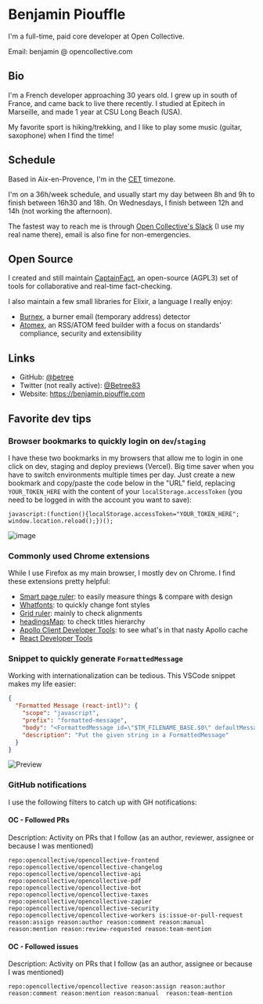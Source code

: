 Benjamin Piouffle
=================

I'm a full-time, paid core developer at Open Collective.

Email: benjamin @ opencollective.com

Bio
---

I'm a French developer approaching 30 years old. I grew up in south of France, and came back to live there recently.
I studied at Epitech in Marseille, and made 1 year at CSU Long Beach (USA).

My favorite sport is hiking/trekking, and I like to play some music (guitar, saxophone) when I find the time!

Schedule
--------

Based in Aix-en-Provence, I'm in the [CET](https://en.wikipedia.org/wiki/Central_European_Time) timezone.

I'm on a 36h/week schedule, and usually start my day between 8h and 9h to finish between 16h30 and 18h. On Wednesdays, I finish between 12h and 14h (not working the afternoon).

The fastest way to reach me is through [Open Collective's Slack](https://slack.opencollective.com/) (I use my real name there),
email is also fine for non-emergencies.

Open Source
-----------

I created and still maintain [CaptainFact](https://github.com/CaptainFact), an open-source (AGPL3) set of tools for collaborative and real-time fact-checking.

I also maintain a few small libraries for Elixir, a language I really enjoy:
- [Burnex](https://github.com/Betree/burnex), a burner email (temporary address) detector 
- [Atomex](https://github.com/Betree/atomex), an RSS/ATOM feed builder with a focus on standards' compliance, security and extensibility 

Links
-----

- GitHub: [@betree](https://github.com/betree)
- Twitter (not really active): [@Betree83](https://twitter.com/Betree83)
- Website: https://benjamin.piouffle.com

Favorite dev tips
-------------

### Browser bookmarks to quickly login on `dev`/`staging`

I have these two bookmarks in my browsers that allow me to login in one click on dev, staging and deploy previews (Vercel). Big time saver when you have to switch
environments multiple times per day. Just create a new bookmark and copy/paste the code below in the "URL" field, replacing `YOUR_TOKEN_HERE` with the content of your `localStorage.accessToken` (you need to be logged in with the account you want to save):

```es6
javascript:(function(){localStorage.accessToken="YOUR_TOKEN_HERE"; window.location.reload();})();
```

![image](https://user-images.githubusercontent.com/1556356/105514937-5ee7be00-5cd4-11eb-98dc-f9efba5ac5ba.png)

### Commonly used Chrome extensions

While I use Firefox as my main browser, I mostly dev on Chrome. I find these extensions pretty helpful:

- [Smart page ruler](https://chrome.google.com/webstore/detail/smart-page-ruler/nmibbjghlmdiafjolcphdggihcbcedmg): to easily measure things & compare with design
- [Whatfonts](https://chrome.google.com/webstore/detail/whatfont/jabopobgcpjmedljpbcaablpmlmfcogm): to quickly change font styles
- [Grid ruler](https://chrome.google.com/webstore/detail/grid-ruler/joadogiaiabhmggdifljlpkclnpfncmj): mainly to check alignments
- [headingsMap](https://chrome.google.com/webstore/detail/headingsmap/flbjommegcjonpdmenkdiocclhjacmbi): to check titles hierarchy
- [Apollo Client Developer Tools](https://chrome.google.com/webstore/detail/apollo-client-developer-t/jdkknkkbebbapilgoeccciglkfbmbnfm): to see what's in that nasty Apollo cache
- [React Developer Tools](https://chrome.google.com/webstore/detail/react-developer-tools/fmkadmapgofadopljbjfkapdkoienihi)


### Snippet to quickly generate `FormattedMessage`

Working with internationalization can be tedious. This VSCode snippet makes my life easier:

```json
{
  "Formatted Message (react-intl)": {
    "scope": "javascript",
    "prefix": "formatted-message",
    "body": "<FormattedMessage id=\"$TM_FILENAME_BASE.$0\" defaultMessage=\"$1\"/>",
    "description": "Put the given string in a FormattedMessage"
  }
}
```

![Preview](https://user-images.githubusercontent.com/1556356/105513345-79b93300-5cd2-11eb-8a12-eaedfad60402.gif)


### GitHub notifications

I use the following filters to catch up with GH notifications:

#### OC - Followed PRs
Description: Activity on PRs that I follow (as an author, reviewer, assignee or because I was mentioned)
```
repo:opencollective/opencollective-frontend repo:opencollective/opencollective-changelog repo:opencollective/opencollective-api repo:opencollective/opencollective-pdf repo:opencollective/opencollective-bot repo:opencollective/opencollective-taxes repo:opencollective/opencollective-zapier repo:opencollective/opencollective-security repo:opencollective/opencollective-workers is:issue-or-pull-request reason:assign reason:author reason:comment reason:manual reason:mention reason:review-requested reason:team-mention
```

#### OC - Followed issues
Description: Activity on PRs that I follow (as an author, assignee or because I was mentioned)
```
repo:opencollective/opencollective reason:assign reason:author reason:comment reason:mention reason:manual  reason:team-mention 
```
